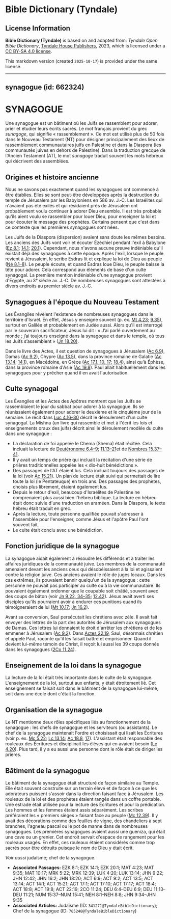 # Bible Dictionary (Tyndale)

## License Information

**Bible Dictionary (Tyndale)** is based on and adapted from: _Tyndale Open Bible Dictionary_, [Tyndale House Publishers](https://tyndaleopenresources.com/), 2023, which is licensed under a [CC BY-SA 4.0 license](https://creativecommons.org/licenses/by-sa/4.0/legalcode.en).

This markdown version (created `2025-10-17`) is provided under the same license.



--------------------------------

## synagogue (id: 662324)

SYNAGOGUE
=========

Une synagogue est un bâtiment où les Juifs se rassemblent pour adorer, prier et étudier leurs écrits sacrés. Le mot français provient du grec *sunagoge*, qui signifie « rassemblement ». Ce mot est utilisé plus de 50 fois dans le Nouveau Testament (NT) pour désigner principalement des lieux de rassemblement communautaires juifs en Palestine et dans la Diaspora (les communautés juives en dehors de Palestine). Dans la traduction grecque de l'Ancien Testament (AT), le mot *sunagoge* traduit souvent les mots hébreux qui décrivent des assemblées.

Origines et histoire ancienne
-----------------------------

Nous ne savons pas exactement quand les synagogues ont commencé à être établies. Elles se sont peut\-être développées après la destruction du temple de Jérusalem par les Babyloniens en 586 av. J.‑C. Les Israélites qui n'avaient pas été exilés et qui résidaient près de Jérusalem ont probablement voulu continuer à adorer Dieu ensemble. Il est très probable qu'ils aient voulu se rassembler pour louer Dieu, pour enseigner la loi et pour écouter le message des prophètes. Certains pensent que c'est dans ce contexte que les premières synagogues sont nées.

Les Juifs de la Diaspora (dispersion) avaient sans doute les mêmes besoins. Les anciens des Juifs vont voir et écouter Ézéchiel pendant l'exil à Babylone ([Ez 8\.1](https://ref.ly/Ezek8:1); [14\.1](https://ref.ly/Ezek14:1); [20\.1](https://ref.ly/Ezek20:1)). Cependant, nous n'avons aucune preuve indéniable qu'il existait déjà des synagogues à cette époque. Après l'exil, lorsque le peuple revient à Jérusalem, le scribe Esdras lit et explique la loi de Dieu au peuple ([Né 8\.1–8](https://ref.ly/Neh8:1-Neh8:8)). Le peuple écoute, et quand Esdras loue Dieu, le peuple baisse la tête pour adorer. Cela correspond aux éléments de base d'un culte synagogal. La première mention indéniable d'une synagogue provient d'Égypte, au 3ᵉ siècle av. J.‑C. De nombreuses synagogues sont attestées à divers endroits au premier siècle av. J.‑C.

Synagogues à l'époque du Nouveau Testament
------------------------------------------

Les Évangiles révèlent l'existence de nombreuses synagogues dans le territoire d'Israël. En effet, Jésus y enseigne souvent (p. ex. [Mt 4\.23](https://ref.ly/Matt4:23); [9\.35](https://ref.ly/Matt9:35)), surtout en Galilée et probablement en Judée aussi. Alors qu'il est interrogé par le souverain sacrificateur, Jésus lui dit : « J’ai parlé ouvertement au monde ; j’ai toujours enseigné dans la synagogue et dans le temple, où tous les Juifs s’assemblent » ([Jn 18\.20\)](https://ref.ly/John18:20).

Dans le livre des Actes, il est question de synagogues à Jérusalem ([Ac 6\.9](https://ref.ly/Acts6:9)), Damas ([Ac 9\.2](https://ref.ly/Acts9:2)), Chypre ([Ac 13\.5](https://ref.ly/Acts13:5)), dans la province romaine de Galatie ([Ac 13\.14](https://ref.ly/Acts13:14); [14\.1](https://ref.ly/Acts14:1)), en Macédoine, en Grèce ([Ac 17\.1, 10, 17](https://ref.ly/Acts17:1,Acts17:10,Acts17:17); [18\.4](https://ref.ly/Acts18:4)), ainsi qu'à Éphèse, dans la province romaine d'Asie ([Ac 19\.8](https://ref.ly/Acts19:8)). Paul allait habituellement dans les synagogues pour y prêcher quand il en avait l'autorisation.

Culte synagogal
---------------

Les Évangiles et les Actes des Apôtres montrent que les Juifs se rassemblaient le jour du sabbat pour adorer à la synagogue. Ils se réunissaient également pour adorer le deuxième et le cinquième jour de la semaine. Le récit dans [Luc 4\.16–30](https://ref.ly/Luke4:16-Luke4:30) décrit le déroulement d'un culte synagogal. La Mishna (un livre qui rassemble et met à l'écrit les lois et enseignements oraux des juifs) décrit ainsi le déroulement modèle du culte dans une synagogue :

* La déclaration de foi appelée le Chema (Shema) était récitée. Cela incluait la lecture de [Deutéronome 6\.4–9](https://ref.ly/Deut6:4-Deut6:9); [11\.13–21](https://ref.ly/Deut11:13-Deut11:21)et de [Nombres 15\.37–41](https://ref.ly/Num15:37-Num15:41).
* Il y avait un temps de prière qui incluait la récitation d'une série de prières traditionnelles appelée les « dix\-huit bénédictions ».
* Des passages de l'AT étaient lus. Cela incluait toujours des passages de la loi (voir [Ac 15\.21](https://ref.ly/Acts15:21)). Un plan de lecture était suivi qui permettait de lire toute la loi (le Pentateuque) en trois ans. Des passages des prophètes, choisis plus librement, étaient également lus.
* Depuis le retour d'exil, beaucoup d'Israélites de Palestine ne comprenaient plus aussi bien l'hébreu biblique. La lecture en hébreu était donc suivie d'une traduction en araméen. Dans la Diaspora, le texte hébreu était traduit en grec.
* Après la lecture, toute personne qualifiée pouvait s'adresser à l'assemblée pour l'enseigner, comme Jésus et l'apôtre Paul l'ont souvent fait.
* Le culte était conclu avec une bénédiction.

Fonction juridique de la synagogue
----------------------------------

La synagogue aidait également à résoudre les différends et à traiter les affaires juridiques de la communauté juive. Les membres de la communauté amenaient devant les anciens ceux qui désobéissaient à la loi et agissaient contre la religion juive. Ces anciens avaient le rôle de juges locaux. Dans les cas extrêmes, ils pouvaient bannir quelqu'un de la synagogue : cette personne ne pouvait pas participer au culte ou à la vie communautaire. Ils pouvaient également ordonner que le coupable soit châtié, souvent avec des coups de bâton (voir [Jn 9\.22, 34–35](https://ref.ly/John9:22,John9:34-John9:35); [12\.42](https://ref.ly/John12:42)). Jésus avait averti ses disciples qu'ils pourraient avoir à endurer ces punitions quand ils témoigneraient de lui ([Mt 10\.17](https://ref.ly/Matt10:17); [Jn 16\.2](https://ref.ly/John16:2)).

Avant sa conversion, Saul persécutait les chrétiens avec zèle. Il avait fait envoyer des lettres de la part des autorités de Jérusalem aux synagogues de Damas. Ces lettres lui donnaient le droit d'arrêter les chrétiens et de les emmener à Jérusalem ([Ac 9\.2](https://ref.ly/Acts9:2)). Dans [Actes 22\.19](https://ref.ly/Acts22:19), Saul, désormais chrétien et appelé Paul, raconte qu'il les faisait battre et emprisonner. Quand il devient lui\-même témoin de Christ, il reçoit lui aussi les 39 coups donnés dans les synagogues ([2Co 11\.24](https://ref.ly/2Cor11:24)).

Enseignement de la loi dans la synagogue
----------------------------------------

La lecture de la loi était très importante dans le culte de la synagogue. L'enseignement de la loi, surtout aux enfants, y était étroitement lié. Cet enseignement se faisait soit dans le bâtiment de la synagogue lui\-même, soit dans une école dont c'était la fonction.

Organisation de la synagogue
----------------------------

Le NT mentionne deux rôles spécifiques liés au fonctionnement de la synagogue : les chefs de synagogue et les serviteurs (ou assistants). Le chef de la synagogue maintenait l'ordre et choisissait qui lisait les Écritures (voir p. ex. [Mc 5\.22](https://ref.ly/Mark5:22); [Lc 13\.14](https://ref.ly/Luke13:14); [Ac 18\.8](https://ref.ly/Acts18:8), [17](https://ref.ly/Acts18:17)). L'assistant était responsable des rouleaux des Écritures et disciplinait les élèves qui en avaient besoin ([Lc 4\.20](https://ref.ly/Luke4:20)). Plus tard, il y a eu aussi une personne dont le rôle était de diriger les prières.

Bâtiment de la synagogue
------------------------

Le bâtiment de la synagogue était structuré de façon similaire au Temple. Elle était souvent construite sur un terrain élevé et de façon à ce que les adorateurs puissent s'assoir dans la direction faisant face à Jérusalem. Les rouleaux de la loi et des prophètes étaient rangés dans un coffre portable. Une estrade était utilisée pour la lecture des Écritures et pour la prédication. Les hommes et les femmes étaient assis séparément. Les scribes préféraient les « premiers sièges » faisant face au peuple ([Mc 12\.39](https://ref.ly/Mark12:39)). Il y avait des décorations comme des feuilles de vigne, des chandeliers à sept branches, l'agneau pascal ou le pot de manne dans de nombreuses synagogues. Les premières synagogues avaient aussi une gueniza, qui était une cave ou un grenier. Cet endroit servait d'espace de rangement pour les rouleaux usagés. En effet, ces rouleaux étaient considérés comme trop sacrés pour être détruits puisque le nom de Dieu y était écrit.

*Voir aussi* judaïsme; chef de la synagogue.

* **Associated Passages:** EZK 8:1; EZK 14:1; EZK 20:1; MAT 4:23; MAT 9:35; MAT 10:17; MRK 5:22; MRK 12:39; LUK 4:20; LUK 13:14; JHN 9:22; JHN 12:42; JHN 16:2; JHN 18:20; ACT 6:9; ACT 9:2; ACT 13:5; ACT 13:14; ACT 14:1; ACT 15:21; ACT 17:1; ACT 17:10; ACT 17:17; ACT 18:4; ACT 18:8; ACT 19:8; ACT 22:19; 2CO 11:24; DEU 6:4–DEU 6:9; DEU 11:13–DEU 11:21; NUM 15:37–NUM 15:41; NEH 8:1–NEH 8:8; JHN 9:34–JHN 9:35
* **Associated Articles:** Judaïsme (ID: `341271@TyndaleBibleDictionary`); Chef de la synagogue (ID: `785248@TyndaleBibleDictionary`)

